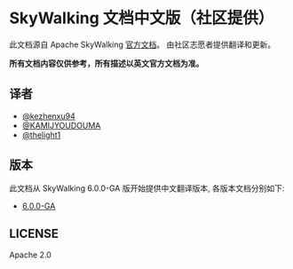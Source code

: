 # SkyWalking 文档中文版（社区提供）
此文档源自 Apache SkyWalking [官方文档](https://github.com/apache/incubator-skywalking/blob/master/docs/README.md)。
由社区志愿者提供翻译和更新。

**所有文档内容仅供参考，所有描述以英文官方文档为准。**

## 译者
- [@kezhenxu94](https://github.com/kezhenxu94)
- [@KAMIJYOUDOUMA](https://github.com/KAMIJYOUDOUMA)
- [@thelight1](https://github.com/thelight1)

## 版本
此文档从 SkyWalking 6.0.0-GA 版开始提供中文翻译版本, 各版本文档分别如下:

- [6.0.0-GA](zh/6.0.0-GA/README.md)

## LICENSE
Apache 2.0
